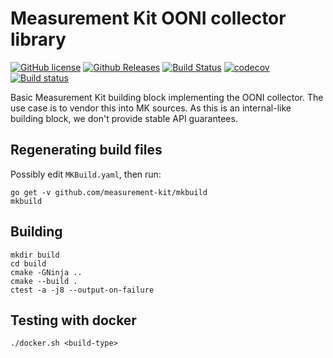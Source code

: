 # Measurement Kit OONI collector library

[![GitHub license](https://img.shields.io/github/license/measurement-kit/mkcollector.svg)](https://raw.githubusercontent.com/measurement-kit/mkcollector/master/LICENSE) [![Github Releases](https://img.shields.io/github/release/measurement-kit/mkcollector.svg)](https://github.com/measurement-kit/mkcollector/releases) [![Build Status](https://img.shields.io/travis/measurement-kit/mkcollector/master.svg?label=travis)](https://travis-ci.org/measurement-kit/mkcollector) [![codecov](https://codecov.io/gh/measurement-kit/mkcollector/branch/master/graph/badge.svg)](https://codecov.io/gh/measurement-kit/mkcollector) [![Build status](https://img.shields.io/appveyor/ci/bassosimone/mkcollector/master.svg?label=appveyor)](https://ci.appveyor.com/project/bassosimone/mkcollector/branch/master)

Basic Measurement Kit building block implementing the OONI collector. The
use case is to vendor this into MK sources. As this is an internal-like
building block, we don't provide stable API guarantees.

## Regenerating build files

Possibly edit `MKBuild.yaml`, then run:

```
go get -v github.com/measurement-kit/mkbuild
mkbuild
```

## Building

```
mkdir build
cd build
cmake -GNinja ..
cmake --build .
ctest -a -j8 --output-on-failure
```

## Testing with docker

```
./docker.sh <build-type>
```
